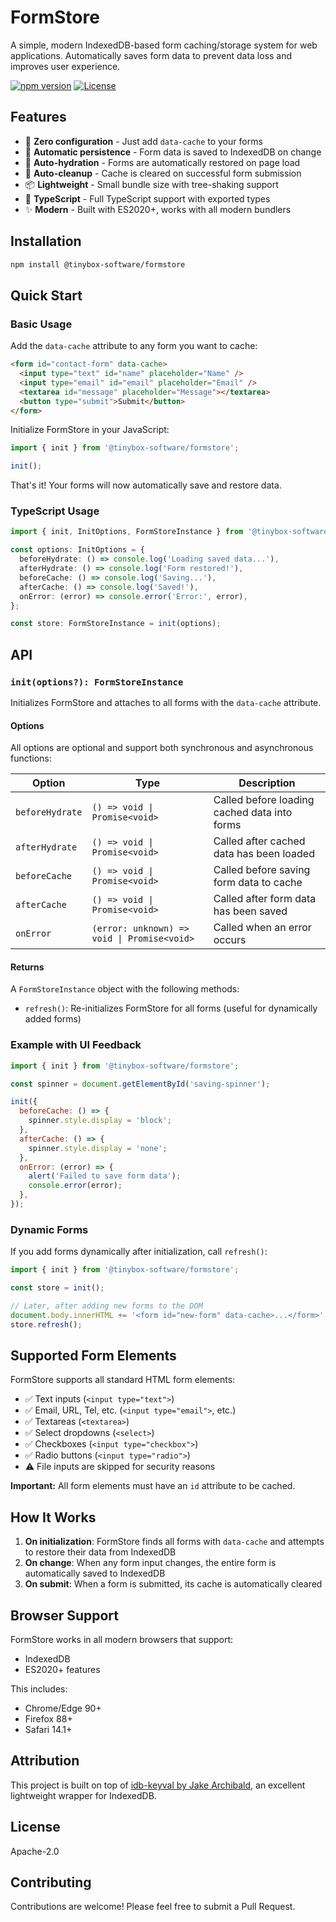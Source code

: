 # FormStore

A simple, modern IndexedDB-based form caching/storage system for web applications. Automatically saves form data to prevent data loss and improves user experience.

[![npm version](https://badge.fury.io/js/@tinybox-software%2Fformstore.svg)](https://www.npmjs.com/package/@tinybox-software/formstore)
[![License](https://img.shields.io/badge/license-Apache--2.0-blue.svg)](LICENSE)

## Features

- 🚀 **Zero configuration** - Just add `data-cache` to your forms
- 💾 **Automatic persistence** - Form data is saved to IndexedDB on change
- 🔄 **Auto-hydration** - Forms are automatically restored on page load
- 🧹 **Auto-cleanup** - Cache is cleared on successful form submission
- 📦 **Lightweight** - Small bundle size with tree-shaking support
- 🎯 **TypeScript** - Full TypeScript support with exported types
- ✨ **Modern** - Built with ES2020+, works with all modern bundlers

## Installation

```bash
npm install @tinybox-software/formstore
```

## Quick Start

### Basic Usage

Add the `data-cache` attribute to any form you want to cache:

```html
<form id="contact-form" data-cache>
  <input type="text" id="name" placeholder="Name" />
  <input type="email" id="email" placeholder="Email" />
  <textarea id="message" placeholder="Message"></textarea>
  <button type="submit">Submit</button>
</form>
```

Initialize FormStore in your JavaScript:

```javascript
import { init } from '@tinybox-software/formstore';

init();
```

That's it! Your forms will now automatically save and restore data.

### TypeScript Usage

```typescript
import { init, InitOptions, FormStoreInstance } from '@tinybox-software/formstore';

const options: InitOptions = {
  beforeHydrate: () => console.log('Loading saved data...'),
  afterHydrate: () => console.log('Form restored!'),
  beforeCache: () => console.log('Saving...'),
  afterCache: () => console.log('Saved!'),
  onError: (error) => console.error('Error:', error),
};

const store: FormStoreInstance = init(options);
```

## API

### `init(options?): FormStoreInstance`

Initializes FormStore and attaches to all forms with the `data-cache` attribute.

#### Options

All options are optional and support both synchronous and asynchronous functions:

| Option | Type | Description |
|--------|------|-------------|
| `beforeHydrate` | `() => void \| Promise<void>` | Called before loading cached data into forms |
| `afterHydrate` | `() => void \| Promise<void>` | Called after cached data has been loaded |
| `beforeCache` | `() => void \| Promise<void>` | Called before saving form data to cache |
| `afterCache` | `() => void \| Promise<void>` | Called after form data has been saved |
| `onError` | `(error: unknown) => void \| Promise<void>` | Called when an error occurs |

#### Returns

A `FormStoreInstance` object with the following methods:

- `refresh()`: Re-initializes FormStore for all forms (useful for dynamically added forms)

### Example with UI Feedback

```javascript
import { init } from '@tinybox-software/formstore';

const spinner = document.getElementById('saving-spinner');

init({
  beforeCache: () => {
    spinner.style.display = 'block';
  },
  afterCache: () => {
    spinner.style.display = 'none';
  },
  onError: (error) => {
    alert('Failed to save form data');
    console.error(error);
  },
});
```

### Dynamic Forms

If you add forms dynamically after initialization, call `refresh()`:

```javascript
import { init } from '@tinybox-software/formstore';

const store = init();

// Later, after adding new forms to the DOM
document.body.innerHTML += '<form id="new-form" data-cache>...</form>';
store.refresh();
```

## Supported Form Elements

FormStore supports all standard HTML form elements:

- ✅ Text inputs (`<input type="text">`)
- ✅ Email, URL, Tel, etc. (`<input type="email">`, etc.)
- ✅ Textareas (`<textarea>`)
- ✅ Select dropdowns (`<select>`)
- ✅ Checkboxes (`<input type="checkbox">`)
- ✅ Radio buttons (`<input type="radio">`)
- ⚠️ File inputs are skipped for security reasons

**Important:** All form elements must have an `id` attribute to be cached.

## How It Works

1. **On initialization**: FormStore finds all forms with `data-cache` and attempts to restore their data from IndexedDB
2. **On change**: When any form input changes, the entire form is automatically saved to IndexedDB
3. **On submit**: When a form is submitted, its cache is automatically cleared

## Browser Support

FormStore works in all modern browsers that support:
- IndexedDB
- ES2020+ features

This includes:
- Chrome/Edge 90+
- Firefox 88+
- Safari 14.1+

## Attribution

This project is built on top of [idb-keyval by Jake Archibald](https://github.com/jakearchibald/idb-keyval), an excellent lightweight wrapper for IndexedDB.

## License

Apache-2.0

## Contributing

Contributions are welcome! Please feel free to submit a Pull Request.
